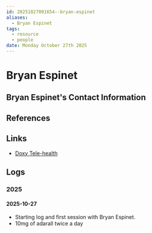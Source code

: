 ```yaml
---
id: 20251027091654--bryan-espinet
aliases:
  - Bryan Espinet
tags:
  - resource
  - people
date: Monday October 27th 2025
---
```


# Bryan Espinet

## Bryan Espinet's Contact Information

## References

## Links

- [Doxy Tele-health](https://doxy.me/bryanespinet)

## Logs

### 2025

#### 2025-10-27

- Starting log and first session with Bryan Espinet.
- 10mg of adarall twice a day


